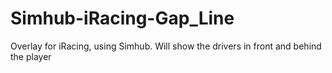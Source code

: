 # Simhub-iRacing-Gap_Line
Overlay for iRacing, using Simhub. Will show the drivers in front and behind the player
